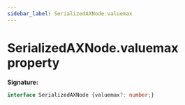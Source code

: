 ```yaml
---
sidebar_label: SerializedAXNode.valuemax
---
```

# SerializedAXNode.valuemax property

**Signature:**

```typescript
interface SerializedAXNode {valuemax?: number;}
```
